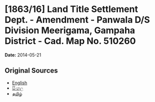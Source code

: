 # [1863/16] Land Title Settlement Dept. - Amendment - Panwala D/S Division Meerigama, Gampaha District - Cad. Map No. 510260

**Date:** 2014-05-21

## Original Sources

- [English](https://documents.gov.lk/view/extra-gazettes/2014/5/1863-16_E.pdf)
- [සිංහල](https://documents.gov.lk/view/extra-gazettes/2014/5/1863-16_S.pdf)
- [தமிழ்](https://documents.gov.lk/view/extra-gazettes/2014/5/1863-16_T.pdf)
